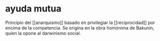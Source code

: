 # ayuda mutua
Principio del [[anarquismo]] basado en privilegiar la [[reciprocidad]] por encima de la competencia. Se origina en la obra homónima de Bakunin, quien la opone al darwinismo social.
